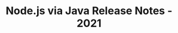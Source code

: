 ﻿---
title: Node.js via Java Release Notes - 2021
type: docs
weight: 9
url: /sv/java/node-js-via-java-release-notes-2021/
---
